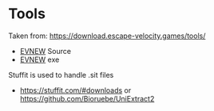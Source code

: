 # Tools

Taken from: https://download.escape-velocity.games/tools/

- [EVNEW](https://download.escape-velocity.games/tools/EVNEW_source.zip) Source
- [EVNEW](https://download.escape-velocity.games/tools/EVNEW.exe) exe

Stuffit is used to handle .sit files
 - https://stuffit.com/#downloads
or
https://github.com/Bioruebe/UniExtract2
